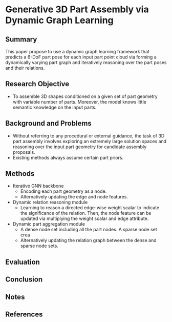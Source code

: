 # Generative 3D Part Assembly via Dynamic Graph Learning

## Summary
This paper propose to use a dynamic graph learning framework that predicts a 6-DoF part pose for each input part point cloud via forming a dynamically varying part graph and iteratively reasoning over the part poses and their relations.
## Research Objective
- To assemble 3D shapes conditioned on a given set of part geometry with variable number of parts. Moreover, the model knows little semantic knowledge on the input parts.
## Background and Problems
- Without referring to any procedural or external guidance, the task of 3D part assembly involves exploring an extremely large solution spaces and reasoning over the input part geometry for candidate assembly proposals. 
- Existing methods always assume certain part priors.
## Methods
- Iterative GNN backbone
	- Encoding each part geometry as a node.
	- Alternatively updating the edge and node features.
- Dynamic relation reasoning module
	- Learning to reason a directed edge-wise weight scalar to indicate the significance of the relation. Then, the node feature can be updated via multiplying the weight scalar and edge attribute.
- Dynamic part aggregation module
	- A dense node set including all the part nodes. A sparse node set crea
	- Alternatively updating the relation graph between the dense and sparse node sets.
## Evaluation

## Conclusion

## Notes

## References
<!--stackedit_data:
eyJoaXN0b3J5IjpbLTE2MzYzMDI3NzcsMTgwNTMwNDQ5LC0xMj
Q2ODM2NTQ5XX0=
-->